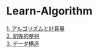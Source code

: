 # Learn-Algorithm

[1. アルゴリズムと計算量](1_algorithm.md)  
[2. 初等的整列](2_basic_sort.md)  
[3. データ構造](3_data_structure.md)  
